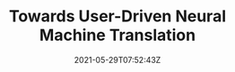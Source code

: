 ---
title: "Towards User-Driven Neural Machine Translation"
authors:
- Huan Lin
- Liang Yao
- Baosong Yang
- Dayiheng Liu
- Haibo Zhang
- Weihua Luo
- Degen Huang
- Jinsong Su
author_notes:
- 
- 
- 
- 
- 
- 
- 
- "通讯作者"
date: "2021-05-29T07:52:43Z"
publishDate: "2025-05-29T07:52:43Z"
publication_types: [direction1]
publication: "**In Proc. of ACL 2021.** (CCF-A类)"
---